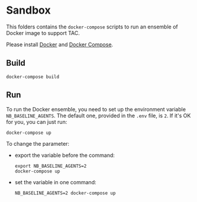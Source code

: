 # Sandbox

This folders contains the `docker-compose` scripts to run an ensemble of 
Docker image to support TAC.

Please install [Docker](https://www.docker.com/) and [Docker Compose](https://docs.docker.com/compose/).

## Build

    docker-compose build
    
## Run

To run the Docker ensemble, you need to set up the environment variable `NB_BASELINE_AGENTS`. 
The default one, provided in the `.env` file, is `2`. If it's OK for you, 
you can just run:

    docker-compose up
    
To change the parameter:

- export the variable before the command:

      export NB_BASELINE_AGENTS=2
      docker-compose up

- set the variable in one command:

      NB_BASELINE_AGENTS=2 docker-compose up